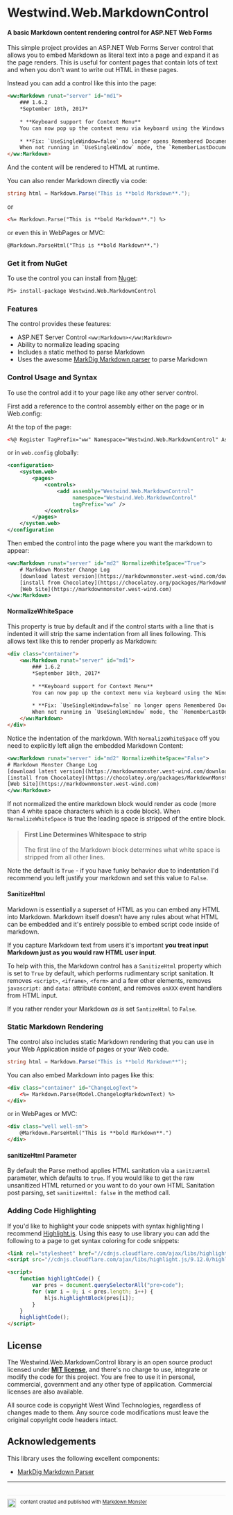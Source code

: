 # Westwind.Web.MarkdownControl
#### A basic Markdown content rendering control for ASP.NET Web Forms

This simple project provides an ASP.NET Web Forms Server control that allows you to embed Markdown as literal text into a page and expand it as the page renders. This is useful for content pages that contain lots of text and when you don't want to write out HTML in these pages. 

Instead you can add a control like this into the page:

```html
<ww:Markdown runat="server" id="md1">
    ### 1.6.2
    *September 10th, 2017*
    
    * **Keyboard support for Context Menu**  
    You can now pop up the context menu via keyboard using the Windows context menu key (or equivalent). The menu is now cursor navigable. This brings spell checking and various edit operations to keyboard only use.
    
    * **Fix: `UseSingleWindow=false` no longer opens Remembered Documents**   
    When not running in `UseSingleWindow` mode, the `RememberLastDocumentsLength` setting has no effect and no previous windows are re-opened. This is so multiple open windows won't open the same documents all the time. In `UseSingleWindow` mode last documents are remembered and opened when starting MM for the first time.
</ww:Markdown>
```

And the content will be rendered to HTML at runtime.

You can also render Markdown directly via code:

```cs
string html = Markdown.Parse("This is **bold Markdown**.");
```

or

```html
<%= Markdown.Parse("This is **bold Markdown**.") %>
```

or even this in WebPages or MVC:

```html
@Markdown.ParseHtml("This is **bold Markdown**.")
```

### Get it from NuGet
To use the control you can install from [Nuget](https://www.nuget.org/packages/Westwind.Web.MarkdownControl/):

```ps
PS> install-package Westwind.Web.MarkdownControl
```

### Features
The control provides these features:

* ASP.NET Server Control `<ww:Markdown></ww:Markdown>`
* Ability to normalize leading spacing
* Includes a static method to parse Markdown
* Uses the awesome [MarkDig Markdown parser](https://github.com/lunet-io/markdig) to parse Markdown

### Control Usage and Syntax
To use the control add it to your page like any other server control.

First add a reference to the control assembly either on the page or in Web.config:

At the top of the page:
```html
<%@ Register TagPrefix="ww" Namespace="Westwind.Web.MarkdownControl" Assembly="Westwind.Web.MarkdownControl" %>
```

or in `web.config` globally:

```xml
<configuration>
    <system.web>
        <pages>
            <controls>
                <add assembly="Westwind.Web.MarkdownControl" 
                     namespace="Westwind.Web.MarkdownControl" 
                     tagPrefix="ww" />
            </controls>
        </pages>
    </system.web>
</configuration
```      

Then embed the control into the page where you want the markdown to appear:

```xml
<ww:Markdown runat="server" id="md2" NormalizeWhiteSpace="True">
    # Markdown Monster Change Log 
    [download latest version](https://markdownmonster.west-wind.com/download.aspx) &bull; 
    [install from Chocolatey](https://chocolatey.org/packages/MarkdownMonster) &bull; 
    [Web Site](https://markdownmonster.west-wind.com)
</ww:Markdown>
```

#### NormalizeWhiteSpace
This property is true by default and if the control starts with a line that is indented it will strip the same indentation from all lines following. This allows text like this to render properly as Markdown:

```html
<div class="container">
    <ww:Markdown runat="server" id="md1">
        ### 1.6.2
        *September 10th, 2017*
        
        * **Keyboard support for Context Menu**  
        You can now pop up the context menu via keyboard using the Windows context menu key (or equivalent). The menu is now cursor navigable. This brings spell checking and various edit operations to keyboard only use.
        
        * **Fix: `UseSingleWindow=false` no longer opens Remembered Documents**   
        When not running in `UseSingleWindow` mode, the `RememberLastDocumentsLength` setting has no effect and no previous windows are re-opened. This is so multiple open windows won't open the same documents all the time. In `UseSingleWindow` mode last documents are remembered and opened when starting MM for the first time.
    </ww:Markdown>
</div>
```

Notice the indentation of the markdown.  With `NormalizeWhiteSpace` off you need to explicitly left align the embedded Markdown Content:

```xml
<ww:Markdown runat="server" id="md2" NormalizeWhiteSpace="False">
# Markdown Monster Change Log 
[download latest version](https://markdownmonster.west-wind.com/download.aspx) &bull; 
[install from Chocolatey](https://chocolatey.org/packages/MarkdownMonster) &bull; 
[Web Site](https://markdownmonster.west-wind.com)
</ww:Markdown>
```

If not normalized the entire markdown block would render as code (more than 4 white space characters which is a code block). When `NormalizeWhiteSpace` is true the leading space is stripped of the entire block.

> #### First Line Determines Whitespace to strip
> The first line of the Markdown block determines what white space is stripped from all other lines.

Note the default is `True` - if you have funky behavior due to indentation I'd recommend you left justify your markdown and set this value to `False`.

#### SanitizeHtml
Markdown is essentially a superset of HTML as you can embed any HTML into Markdown. Markdown itself doesn't have any rules about what HTML can be embedded and it's entirely possible to embed script code inside of markdown.

If you capture Markdown text from users it's important **you treat input Markdown just as you would raw HTML user input**.

To help with this, the Markdown control has a `SanitizeHtml` property which is set to `True` by default, which performs rudimentary script sanitation. It removes `<script>`, `<iframe>`, `<form>` and a few other elements, removes `javascript:` and `data:` attribute content, and removes `onXXX` event handlers from HTML input.

If you rather render your Markdown *as is* set `SantizeHtml` to `False`.

### Static Markdown Rendering
The control also includes static Markdown rendering that you can use in your Web Application inside of pages or your Web code.

```cs
string html = Markdown.Parse("This is **bold Markdown**");
```

You can also embed Markdown into pages like this:

```html
<div class="container" id="ChangeLogText">
    <%= Markdown.Parse(Model.ChangelogMarkdownText) %>
</div>    
```

or in WebPages or MVC:


```html
<div class="well well-sm">
    @Markdown.ParseHtml("This is **bold Markdown**.")
</div>
```

#### sanitizeHtml Parameter
By default the Parse method applies HTML sanitation via a `sanitzeHtml` parameter, which defaults to `true`. If you would like to get the raw unsanitized HTML returned or you want to do your own HTML Sanitation post parsing, set `sanitizeHtml: false` in the method call.

### Adding Code Highlighting
If you'd like to highlight your code snippets with syntax highlighting I recommend [Highlight.js](https://highlightjs.org/). Using this easy to use library you can add the following to a page to get syntax coloring for code snippets:

```html
<link rel="stylesheet" href="//cdnjs.cloudflare.com/ajax/libs/highlight.js/9.12.0/styles/dracula.min.css" />
<script src="//cdnjs.cloudflare.com/ajax/libs/highlight.js/9.12.0/highlight.min.js"></script>

<script>
    function highlightCode() {
        var pres = document.querySelectorAll("pre>code");
        for (var i = 0; i < pres.length; i++) {
            hljs.highlightBlock(pres[i]);
        }
    }
    highlightCode();
</script>
```

## License
The Westwind.Web.MarkdownControl library is an open source product licensed under **[MIT license](http://opensource.org/licenses/MIT)**, and there's no charge to use, integrate or modify the code for this project. You are free to use it in personal, commercial, government and any other type of application. Commercial licenses are also available.

All source code is copyright West Wind Technologies, regardless of changes made to them. Any source code modifications must leave the original copyright code headers intact.

## Acknowledgements
This library uses the following excellent components:

* [MarkDig Markdown Parser](https://github.com/lunet-io/markdig)

---

<div style="margin-top: 30px;font-size: 0.8em;
            border-top: 1px solid #eee;padding-top: 8px;">
    <img src="https://markdownmonster.west-wind.com/favicon.png"
         style="height: 20px;float: left; margin-right: 10px;" height="20" width="20" />
    content created and published with 
    <a href="https://markdownmonster.west-wind.com"
       target="top">Markdown Monster</a>
</div>

